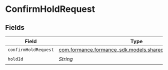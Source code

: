 # ConfirmHoldRequest


## Fields

| Field                                                                                                   | Type                                                                                                    | Required                                                                                                | Description                                                                                             |
| ------------------------------------------------------------------------------------------------------- | ------------------------------------------------------------------------------------------------------- | ------------------------------------------------------------------------------------------------------- | ------------------------------------------------------------------------------------------------------- |
| `confirmHoldRequest`                                                                                    | [com.formance.formance_sdk.models.shared.ConfirmHoldRequest](../../models/shared/ConfirmHoldRequest.md) | :heavy_minus_sign:                                                                                      | N/A                                                                                                     |
| `holdId`                                                                                                | *String*                                                                                                | :heavy_check_mark:                                                                                      | N/A                                                                                                     |